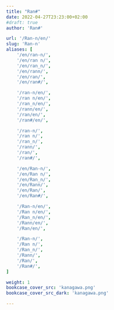 ```yaml
---
title: "Ran#"
date: 2022-04-27T23:23:00+02:00
#draft: true
author: 'Ran#'

url: '/Ran-n/en/'
slug: 'Ran-n'
aliases: [
    '/en/ran-n/',
    '/en/ran n/',
    '/en/ran_n/',
    '/en/rann/',
    '/en/ran/',
    '/en/ran#/',

    '/ran-n/en/',
    '/ran n/en/',
    '/ran_n/en/',
    '/rann/en/',
    '/ran/en/',
    '/ran#/en/',

    '/ran-n/',
    '/ran n/',
    '/ran_n/',
    '/rann/',
    '/ran/',
    '/ran#/',

    '/en/Ran-n/',
    '/en/Ran n/',
    '/en/Ran_n/',
    '/en/Rann/',
    '/en/Ran/',
    '/en/Ran#/',

    '/Ran-n/en/',
    '/Ran n/en/',
    '/Ran_n/en/',
    '/Rann/en/',
    '/Ran/en/',

    '/Ran-n/',
    '/Ran n/',
    '/Ran_n/',
    '/Rann/',
    '/Ran/',
    '/Ran#/',
]

weight: 1
bookcase_cover_src: 'kanagawa.png'
bookcase_cover_src_dark: 'kanagawa.png'

---
```

